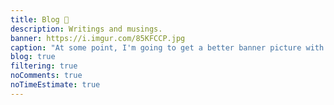 ```yaml
---
title: Blog 📝️
description: Writings and musings.
banner: https://i.imgur.com/85KFCCP.jpg
caption: "At some point, I'm going to get a better banner picture with me writing or typing - lol."
blog: true
filtering: true
noComments: true
noTimeEstimate: true
---
```

